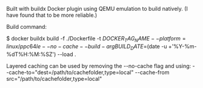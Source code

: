 Built with buildx Docker plugin using QEMU emulation to build natively. (I have found that to be more reliable.)

Build command:

$ docker buildx build -f ./Dockerfile -t ${DOCKER_TAG_NAME} --platform=linux/ppc64le --no-cache --build-arg BUILD_DATE=$(date -u +'%Y-%m-%dT%H:%M:%SZ') --load .

Layered caching can be used by removing the --no-cache flag and using:
--cache-to="dest=/path/to/cachefolder,type=local" --cache-from src="/path/to/cachefolder,type=local"

